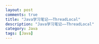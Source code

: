 ```yaml
---
layout: post
comments: true
title: "Java学习笔记——ThreadLocal"
description: "Java学习笔记——ThreadLocal"
category: Java
tags: [Java]
---
```


